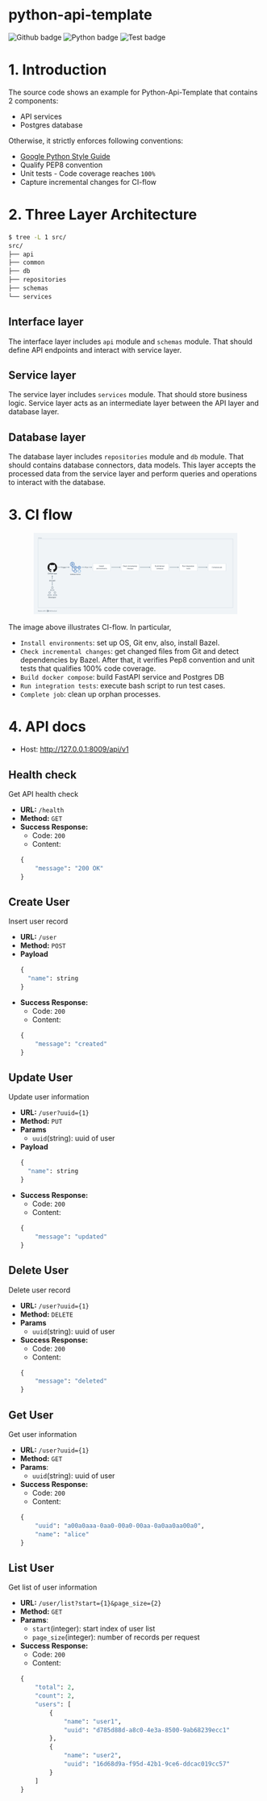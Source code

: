 python-api-template
===

![Github badge](https://badgen.net/badge/icon/github?icon=github&label)
![Python badge](https://badgen.net/pypi/python/black)
![Test badge](https://badgen.net/badge/test%20coverage/100%25/green)

# 1. Introduction
The source code shows an example for Python-Api-Template that contains 2 components:
- API services
- Postgres database

Otherwise, it strictly enforces following conventions:
- [Google Python Style Guide](https://google.github.io/styleguide/pyguide.html)
- Qualify PEP8 convention
- Unit tests - Code coverage reaches `100%`
- Capture incremental changes for CI-flow

# 2. Three Layer Architecture
```bash
$ tree -L 1 src/
src/
├── api
├── common
├── db
├── repositories
├── schemas
└── services
```
## Interface layer
The interface layer includes `api` module and `schemas` module. That should define API endpoints and interact with service layer.

## Service layer
The service layer includes `services` module. That should store business logic. Service layer acts as an intermediate layer between the API layer and database layer.

## Database layer
The database layer includes `repositories` module and `db` module. That should contains database connectors, data models. This layer accepts the processed data from the service layer and perform queries and operations to interact with the database.

# 3. CI flow
<p style="text-align:center;"><img src="./ci/images/github-ci.png" width="80%" /></p>

The image above illustrates CI-flow. In particular,
- `Install environments`: set up OS, Git env, also, install Bazel.
- `Check incremental changes`: get changed files from Git and detect dependencies by Bazel. After that, it verifies Pep8 convention and unit tests that qualifies 100% code coverage.
- `Build docker compose`: build FastAPI service and Postgres DB
- `Run integration tests`: execute bash script to run test cases.
- `Complete job`: clean up orphan processes.

# 4. API docs
- Host: http://127.0.0.1:8009/api/v1

## Health check
Get API health check

- **URL:** `/health`
- **Method:** `GET`
- **Success Response:**
    - Code: `200`
    - Content:
    ```python
    {
        "message": "200 OK"
    }
    ```

## Create User
Insert user record

- **URL:** `/user`
- **Method:** `POST`
- **Payload**
  ```python
  {
    "name": string
  }
  ```
- **Success Response:**
    - Code: `200`
    - Content:
    ```python
    {
        "message": "created"
    }
    ```
## Update User
Update user information

- **URL:** `/user?uuid={1}`
- **Method:** `PUT`
- **Params**
    - `uuid`(string): uuid of user
- **Payload**
  ```python
  {
    "name": string
  }
  ```
- **Success Response:**
    - Code: `200`
    - Content:
    ```python
    {
        "message": "updated"
    }
    ```
## Delete User
Delete user record

- **URL:** `/user?uuid={1}`
- **Method:** `DELETE`
- **Params**
    - `uuid`(string): uuid of user
- **Success Response:**
    - Code: `200`
    - Content:
    ```python
    {
        "message": "deleted"
    }
    ```

## Get User
Get user information

- **URL:** `/user?uuid={1}`
- **Method:** `GET`
- **Params**:
    - `uuid`(string): uuid of user
- **Success Response:**
    - Code: `200`
    - Content:
    ```python
    {
        "uuid": "a00a0aaa-0aa0-00a0-00aa-0a0aa0aa00a0",
        "name": "alice"
    }
    ```

## List User
Get list of user information

- **URL:** `/user/list?start={1}&page_size={2}`
- **Method:** `GET`
- **Params**:
    - `start`(integer): start index of user list
    - `page_size`(integer): number of records per request
- **Success Response:**
    - Code: `200`
    - Content:
    ```python
    {
        "total": 2,
        "count": 2,
        "users": [
            {
                "name": "user1",
                "uuid": "d785d88d-a8c0-4e3a-8500-9ab68239ecc1"
            },
            {
                "name": "user2",
                "uuid": "16d68d9a-f95d-42b1-9ce6-ddcac019cc57"
            }
        ]
    }
    ```

